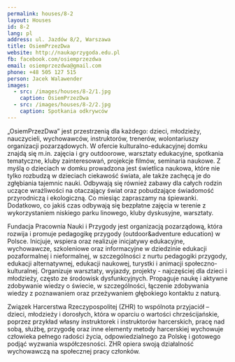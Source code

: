 ```yaml
---
permalink: houses/8-2
layout: Houses
id: 8-2
lang: pl
address: ul. Jazdów 8/2, Warszawa
title: OsiemPrzezDwa
website: http://naukaprzygoda.edu.pl
fb: facebook.com/osiemprzezdwa
email: osiemprzezdwa@gmail.com
phone: +48 505 127 515
person: Jacek Walawender
images:
  - src: /images/houses/8-2/1.jpg
    caption: OsiemPrzezDwa
  - src: /images/houses/8-2/2.jpg
    caption: Spotkania odkrywców
---
```

„OsiemPrzezDwa” jest przestrzenią dla każdego: dzieci, młodzieży, nauczycieli, wychowawców, instruktorów, trenerów, wolontariuszy organizacji pozarządowych. W ofercie kulturalno-edukacyjnej domku znajdą się m.in. zajęcia i gry outdoorowe, warsztaty edukacyjne, spotkania tematyczne, kluby zainteresowań, projekcje filmów, seminaria naukowe. Z myślą o dzieciach w domku prowadzona jest świetlica naukowa, które nie tylko rozbudzą w dzieciach ciekawość świata, ale także zachęcą je do zgłębiania tajemnic nauki. Odbywają się również zabawy dla całych rodzin uczące wrażliwości na otaczający świat oraz pobudzające świadomość przyrodniczą i ekologiczną. Co miesiąc zapraszamy na śpiewanki. Dodatkowo, co jakiś czas odbywają się bezpłatne zajęcia w terenie z wykorzystaniem niskiego parku linowego, kluby dyskusyjne, warsztaty.

Fundacja Pracownia Nauki i Przygody jest organizacją pozarządową, która rozwija i promuje pedagogikę przygody (outdoor&adventure education) w Polsce. Inicjuje, wspiera oraz realizuje inicjatywy edukacyjne, wychowawcze, szkoleniowe oraz informacyjne w dziedzinie edukacji pozaformalnej i nieformalnej, w szczególności z nurtu pedagogiki przygody, edukacji alternatywnej, edukacji naukowej, turystki i animacji społeczno-kulturalnej. Organizuje warsztaty, wyjazdy, projekty - najczęściej dla dzieci i młodzieży, często ze środowisk dysfunkcyjnych. Propaguje naukę i aktywne zdobywanie wiedzy o świecie, w szczególności, łączenie zdobywania wiedzy z poznawaniem oraz przeżywaniem głębokiego kontaktu z naturą.

Związek Harcerstwa Rzeczypospolitej (ZHR) to wspólnota przyjaciół – dzieci, młodzieży i dorosłych, która w oparciu o wartości chrześcijańskie, poprzez przykład własny instruktorek i instruktorów harcerskich, pracę nad sobą, służbę, przygodę oraz inne elementy metody harcerskiej wychowuje człowieka pełnego radości życia, odpowiedzialnego za Polskę i gotowego podjąć wyzwania współczesności. ZHR opiera swoją działalność wychowawczą na społecznej pracy członków.
